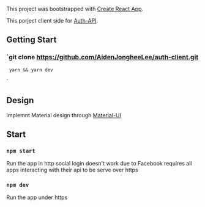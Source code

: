 This project was bootstrapped with [Create React App](https://github.com/facebook/create-react-app).

This porject client side for [Auth-API](https://github.com/AidenJongheeLee/auth-api-lrv).

## Getting Start
### `git clone https://github.com/AidenJongheeLee/auth-client.git
     yarn && yarn dev 
`



## Design
Implemnt Material design through [Material-UI](https://material-ui.com/)

## Start
### `npm start`
Run the app in http social login doesn't work due to Facebook requires all apps interacting with their api to be serve over https 
### `npm dev`
Run the app under https




